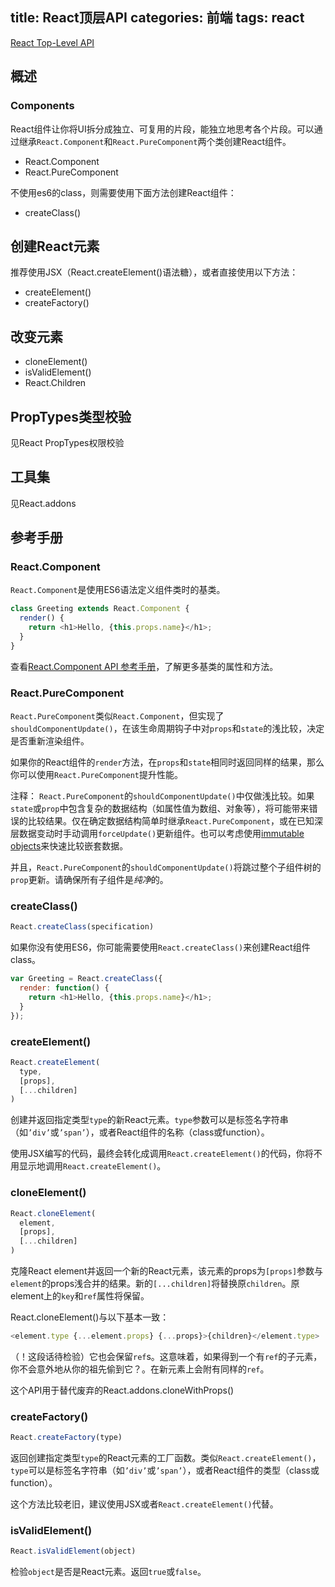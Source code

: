 title: React顶层API
categories: 前端
tags: react
---

[React Top-Level API
](https://facebook.github.io/react/docs/react-api.html)

## 概述

### Components
React组件让你将UI拆分成独立、可复用的片段，能独立地思考各个片段。可以通过继承`React.Component`和`React.PureComponent`两个类创建React组件。

* React.Component
* React.PureComponent

不使用es6的class，则需要使用下面方法创建React组件：

* createClass()

## 创建React元素

推荐使用JSX（React.createElement()语法糖），或者直接使用以下方法：

* createElement()
* createFactory()

## 改变元素

* cloneElement()
* isValidElement()
* React.Children

## PropTypes类型校验

见React PropTypes权限校验

## 工具集

见React.addons

## 参考手册

### React.Component

`React.Component`是使用ES6语法定义组件类时的基类。

```javascript
class Greeting extends React.Component {
  render() {
    return <h1>Hello, {this.props.name}</h1>;
  }
}
```

查看[React.Component API 参考手册]()，了解更多基类的属性和方法。

### React.PureComponent

`React.PureComponent`类似`React.Component`，但实现了`shouldComponentUpdate()`，在该生命周期钩子中对`props`和`state`的浅比较，决定是否重新渲染组件。

如果你的React组件的`render`方法，在`props`和`state`相同时返回同样的结果，那么你可以使用`React.PureComponent`提升性能。

注释：
`React.PureComponent`的`shouldComponentUpdate()`中仅做浅比较。如果`state`或`prop`中包含复杂的数据结构（如属性值为数组、对象等），将可能带来错误的比较结果。仅在确定数据结构简单时继承`React.PureComponent`，或在已知深层数据变动时手动调用`forceUpdate()`更新组件。也可以考虑使用[immutable objects](https://facebook.github.io/immutable-js/)来快速比较嵌套数据。

并且，`React.PureComponent`的`shouldComponentUpdate()`将跳过整个子组件树的`prop`更新。请确保所有子组件是*纯净*的。

### createClass()

```javascript
React.createClass(specification)
```

如果你没有使用ES6，你可能需要使用`React.createClass()`来创建React组件class。

```javascript
var Greeting = React.createClass({
  render: function() {
    return <h1>Hello, {this.props.name}</h1>;
  }
});
```

### createElement()

```javascript
React.createElement(
  type,
  [props],
  [...children]
)
```

创建并返回指定类型`type`的新React元素。`type`参数可以是标签名字符串（如`’div’`或`’span’`），或者React组件的名称（class或function）。

使用JSX编写的代码，最终会转化成调用`React.createElement()`的代码，你将不用显示地调用`React.createElement()`。

### cloneElement()

```javascript
React.cloneElement(
  element,
  [props],
  [...children]
)
```

克隆React element并返回一个新的React元素，该元素的props为`[props]`参数与`element`的props浅合并的结果。新的`[...children]`将替换原`children`。原element上的`key`和`ref`属性将保留。

React.cloneElement()与以下基本一致：

```javascript
<element.type {...element.props} {...props}>{children}</element.type>
```

（！这段话待检验）它也会保留`ref`s。这意味着，如果得到一个有`ref`的子元素，你不会意外地从你的祖先偷到它？。在新元素上会附有同样的`ref`。

这个API用于替代废弃的React.addons.cloneWithProps()

### createFactory()

```javascript 
React.createFactory(type)
```

返回创建指定类型`type`的React元素的工厂函数。类似`React.createElement()`，`type`可以是标签名字符串（如`’div’`或`’span’`），或者React组件的类型（class或function）。

这个方法比较老旧，建议使用JSX或者`React.createElement()`代替。

### isValidElement()

```javascript
React.isValidElement(object)
```

检验`object`是否是React元素。返回`true`或`false`。